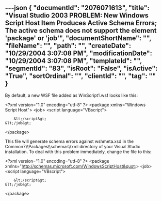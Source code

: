 ---json
{
  "documentId": "2076071613",
  "title": "Visual Studio 2003 PROBLEM: New Windows Script Host Item Produces Active Schema Errors; The active schema does not support the element 'package' or 'job'",
  "documentShortName": "",
  "fileName": "",
  "path": "",
  "createDate": "10/29/2004 3:07:08 PM",
  "modificationDate": "10/29/2004 3:07:08 PM",
  "templateId": "",
  "segmentId": "83",
  "isRoot": "False",
  "isActive": "True",
  "sortOrdinal": "",
  "clientId": "",
  "tag": ""
}
---

By default, a new WSF file added as WinScript1.wsf looks like this:

&lt;?xml version=&quot;1.0&quot; encoding=&quot;utf-8&quot; ?&gt;
&lt;package xmlns=&quot;Windows Script Host&quot;&gt;
    &lt;job&gt;
        &lt;script language=&quot;VBscript&quot;&gt;

        &lt;/script&gt;
    &lt;/job&gt;
&lt;/package&gt;

This file will generate schema errors against wshmeta.xsd in the Common7&bsol;&bsol;Packages&bsol;&bsol;schemas&bsol;&bsol;xml directory of your Visual Studio installation. To deal with this problem immediately, change the file to this:

&lt;?xml version=&quot;1.0&quot; encoding=&quot;utf-8&quot; ?&gt;
&lt;package xmlns=&quot;http://schemas.microsoft.com/WindowsScriptHost&quot;&gt;
    &lt;job&gt;
        &lt;script language=&quot;VBscript&quot;&gt;
        
        &lt;/script&gt;
    &lt;/job&gt;
&lt;/package&gt;

